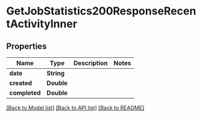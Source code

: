 # GetJobStatistics200ResponseRecentActivityInner

## Properties
Name | Type | Description | Notes
------------ | ------------- | ------------- | -------------
**date** | **String** |  | 
**created** | **Double** |  | 
**completed** | **Double** |  | 

[[Back to Model list]](../README.md#documentation-for-models) [[Back to API list]](../README.md#documentation-for-api-endpoints) [[Back to README]](../README.md)



